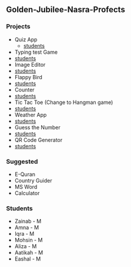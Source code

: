## Golden-Jubilee-Nasra-Profects

### Projects

- Quiz App
  - [students](link)
- Typing test Game
 - [students](link)
- Image Editor
 - [students](link)
- Flappy Bird
 - [students](link)
- Counter
 - [students](link)
- Tic Tac Toe (Change to Hangman game)
 - [students](link)
- Weather App
 - [students](link)
- Guess the Number
 - [students](link)
- QR Code Generator
 - [students](link)
 
### Suggested

- E-Quran
- Country Guider
- MS Word
- Calculator
 
### Students

- Zainab - M
- Amna - M
- Iqra - M
- Mohsin - M
- Aliza - M
- Aatikah - M
- Eashal - M
